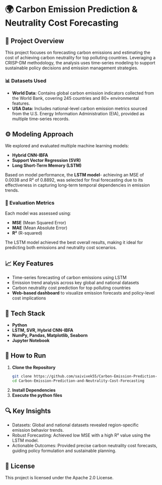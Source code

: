 # 🌍 Carbon Emission Prediction & Neutrality Cost Forecasting

## 🔎 Project Overview
This project focuses on forecasting carbon emissions and estimating the cost of achieving carbon neutrality for top polluting countries. Leveraging a CRISP-DM methodology, the analysis uses time-series modeling to support sustainable policy decisions and emission management strategies.

### 📊 Datasets Used
- **World Data:** Contains global carbon emission indicators collected from the World Bank, covering 245 countries and 80+ environmental features.
- **USA Data:** Includes national-level carbon emission metrics sourced from the U.S. Energy Information Administration (EIA), provided as multiple time-series records.

## ⚙️ Modeling Approach
We explored and evaluated multiple machine learning models:
- **Hybrid CNN-IBFA**
- **Support Vector Regression (SVR)**
- **Long Short-Term Memory (LSTM)**

Based on model performance, the **LSTM model**- achieving an MSE of 0.0038 and R² of 0.8892, was selected for final forecasting due to its effectiveness in capturing long-term temporal dependencies in emission trends.

### 🧪 Evaluation Metrics
Each model was assessed using:
- **MSE** (Mean Squared Error)  
- **MAE** (Mean Absolute Error)  
- **R²** (R-squared)

The LSTM model achieved the best overall results, making it ideal for predicting both emissions and neutrality cost scenarios.

## 📈 Key Features
- Time-series forecasting of carbon emissions using LSTM  
- Emission trend analysis across key global and national datasets  
- Carbon neutrality cost prediction for top polluting countries  
- **Web-based dashboard** to visualize emission forecasts and policy-level cost implications

## 🧰 Tech Stack
- **Python**  
- **LSTM, SVR, Hybrid CNN-IBFA**  
- **NumPy, Pandas, Matplotlib, Seaborn**  
- **Jupyter Notebook**  

## 🚀 How to Run
1. **Clone the Repository**
   ```bash
   git clone https://github.com/saivivek55/Carbon-Emission-Prediction-and-Neutrality-Cost-Forecasting.git
   cd Carbon-Emission-Prediction-and-Neutrality-Cost-Forecasting
2. **Install Dependencies**
3. **Execute the python files**

## 🔍 Key Insights                                                                                                                                                                                                                        
- Datasets: Global and national datasets revealed region-specific emission behavior trends.                                                                                                             
- Robust Forecasting: Achieved low MSE with a high R² value using the LSTM model.                                                                                                
- Actionable Outcomes: Provided precise carbon neutrality cost forecasts, guiding policy formulation and sustainable planning.                                                                                                                                              

## 📄 License                                                                                                                                                                                                                                                                                                                                   
This project is licensed under the Apache 2.0 License.

